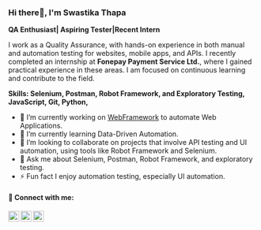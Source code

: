 <h3>Hi there👋, I'm Swastika Thapa</h3>

<b>QA Enthusiast| Aspiring Tester|Recent Intern</b>

I work as a Quality Assurance, with hands-on experience in both manual and automation testing for websites, mobile apps, and APIs. I recently completed an internship at <b>Fonepay Payment Service Ltd.</b>, where I gained practical experience in these areas. I am focused on continuous learning and contribute to the field.

<b>Skills: Selenium, Postman, Robot Framework, and Exploratory Testing, JavaScript, Git, Python,</b>

- 🔭 I’m currently working on [WebFramework](https://github.com/swosti01/WebFramework) to automate Web Applications.
- 🌱 I’m currently learning Data-Driven Automation.
- 👯 I’m looking to collaborate on projects that involve API testing and UI automation, using tools like Robot Framework and Selenium.
- 💬 Ask me about Selenium, Postman, Robot Framework, and exploratory testing.
- ⚡ Fun fact I enjoy automation testing, especially UI automation.

<h4> 🤳 Connect with me:</h4>

[<img align="left" alt="JoshMadakor | Twitter" width="22px" src="https://cdn.jsdelivr.net/npm/simple-icons@v3/icons/twitter.svg" />][twitter]
[<img align="left" alt="JoshMadakor | LinkedIn" width="22px" src="https://cdn.jsdelivr.net/npm/simple-icons@v3/icons/linkedin.svg" />][linkedin]
[<img align="left" alt="JoshMadakor | Instagram" width="22px" src="https://cdn.jsdelivr.net/npm/simple-icons@v3/icons/instagram.svg" />][instagram]

[twitter]: https://x.com/swostikamagar21
[instagram]: https://www.instagram.com/swomgr_21/
[linkedin]: https://www.linkedin.com/in/swostika-magar-49a168268/

